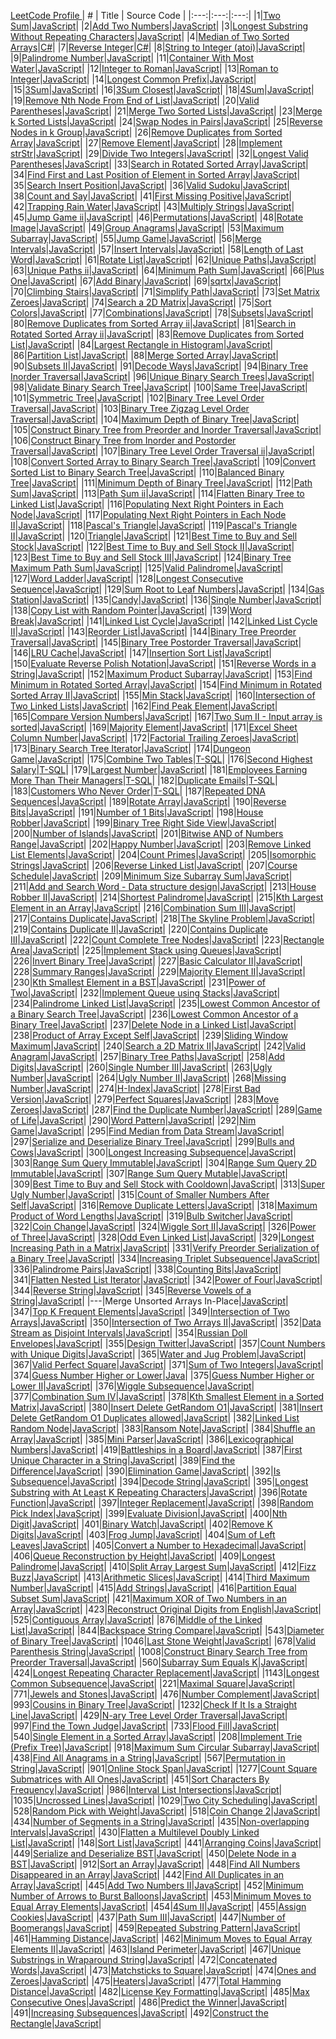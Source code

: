 <a href="http://leetcode.com/berkansivri" target="_blank">    LeetCode Profile </a>
| # | Title | Source Code |
|:---:|:---:|:---:|
|1|[Two Sum](https://leetcode.com/problems/two-sum)|[JavaScript](https://github.com/berkansivri/LeetCode/blob/master/LeetCode/1.%20Two%20Sum/TwoSum.js)|
|2|[Add Two Numbers](https://leetcode.com/problems/add-two-numbers)|[JavaScript](https://github.com/berkansivri/LeetCode/blob/master/LeetCode/2.%20Add%20Two%20Numbers/AddTwoNumbers.js)|
|3|[Longest Substring Without Repeating Characters](https://leetcode.com/problems/longest-substring-without-repeating-characters)|[JavaScript](https://github.com/berkansivri/LeetCode/blob/master/LeetCode/3.%20Longest%20Substring%20Without%20Repeating%20Characters/LengthOfLongestSubstring.js)|
|4|[Median of Two Sorted Arrays](https://leetcode.com/problems/median-of-two-sorted-arrays/)|[C#](https://github.com/berkansivri/LeetCode/blob/master/LeetCode/4.%20Median%20of%20Two%20Sorted%20Arrays/FindMedianSortedArrays.cs)|
|7|[Reverse Integer](https://leetcode.com/problems/reverse-integer/)|[C#](https://github.com/berkansivri/LeetCode/blob/master/LeetCode/7.%20Reverse%20Integer/ReverseInteger.cs)|
|8|[String to Integer (atoi)](https://leetcode.com/problems/string-to-integer-atoi/)|[JavaScript](https://github.com/berkansivri/LeetCode/blob/master/LeetCode/8.%20String%20to%20Integer%20(atoi)/Atoi.js)|
|9|[Palindrome Number](https://leetcode.com/problems/palindrome-number/)|[JavaScript](https://github.com/berkansivri/LeetCode/blob/master/LeetCode/9.%20Palindrome%20Number/IsPalindrome.js)|
|11|[Container With Most Water](https://leetcode.com/problems/container-with-most-water/)|[JavaScript](https://github.com/berkansivri/LeetCode/blob/master/LeetCode/11.%20Container%20With%20Most%20Water/MaxArea.js)|
|12|[Integer to Roman](https://leetcode.com/problems/integer-to-roman/)|[JavaScript](https://github.com/berkansivri/LeetCode/blob/master/LeetCode/12.%20Integer%20to%20Roman/IntToRoman.js)|
|13|[Roman to Integer](https://leetcode.com/problems/roman-to-integer/)|[JavaScript](https://github.com/berkansivri/LeetCode/blob/master/LeetCode/13.%20Roman%20to%20Integer/RomanToInt.js)|
|14|[Longest Common Prefix](https://leetcode.com/problems/longest-common-prefix/)|[JavaScript](https://github.com/berkansivri/LeetCode/blob/master/LeetCode/14.%20Longest%20Common%20Prefix/LongestCommonPrefix.js)|
|15|[3Sum](https://leetcode.com/problems/3sum/)|[JavaScript](https://github.com/berkansivri/LeetCode/blob/master/LeetCode/15.%203Sum/ThreeSum.js)|
|16|[3Sum Closest](https://leetcode.com/problems/3sum-closest/)|[JavaScript](https://github.com/berkansivri/LeetCode/blob/master/LeetCode/16.%203Sum%20Closest/ThreeSumClosest.js)|
|18|[4Sum](https://leetcode.com/problems/4sum/)|[JavaScript](https://github.com/berkansivri/LeetCode/blob/master/LeetCode/18.%204Sum/FourSum.js)|
|19|[Remove Nth Node From End of List](https://leetcode.com/problems/remove-nth-node-from-end-of-list/)|[JavaScript](https://github.com/berkansivri/LeetCode/blob/master/LeetCode/19.%20Remove%20Nth%20Node%20From%20End%20of%20List/RemoveNthFromEnd.js)|
|20|[Valid Parentheses](https://leetcode.com/problems/valid-parentheses/)|[JavaScript](https://github.com/berkansivri/LeetCode/blob/master/LeetCode/20.%20Valid%20Parentheses/IsValid.js)|
|21|[Merge Two Sorted Lists](https://leetcode.com/problems/merge-two-sorted-lists/)|[JavaScript](https://github.com/berkansivri/LeetCode/blob/master/LeetCode/21.%20Merge%20Two%20Sorted%20Lists/MergeTwoLists.js)|
|23|[Merge k Sorted Lists](https://leetcode.com/problems/merge-k-sorted-lists/)|[JavaScript](https://github.com/berkansivri/LeetCode/blob/master/LeetCode/23.%20Merge%20k%20Sorted%20Lists/MergeKLists.js)|
|24|[Swap Nodes in Pairs](https://leetcode.com/problems/swap-nodes-in-pairs/)|[JavaScript](https://github.com/berkansivri/LeetCode/blob/master/LeetCode/24.%20Swap%20Nodes%20in%20Pairs/SwapPairs.js)|
|25|[Reverse Nodes in k Group](https://leetcode.com/problems/reverse-nodes-in-k-group/)|[JavaScript](https://github.com/berkansivri/LeetCode/blob/master/LeetCode/25.%20Reverse%20Nodes%20in%20k-Group/ReverseKGroup.js)|
|26|[Remove Duplicates from Sorted Array](https://leetcode.com/problems/remove-duplicates-from-sorted-array/)|[JavaScript](https://github.com/berkansivri/LeetCode/blob/master/LeetCode/26.%20Remove%20Duplicates%20from%20Sorted%20Array/RemoveDuplicates.js)|
|27|[Remove Element](https://leetcode.com/problems/remove-element/)|[JavaScript](https://github.com/berkansivri/LeetCode/blob/master/LeetCode/27.%20Remove%20Element/RemoveElement.js)|
|28|[Implement strStr](https://leetcode.com/problems/implement-strstr/)|[JavaScript](https://github.com/berkansivri/LeetCode/blob/master/LeetCode/28.%20Implement%20strStr/StrStr.js)|
|29|[Divide Two Integers](https://leetcode.com/problems/divide-two-integers/)|[JavaScript](https://github.com/berkansivri/LeetCode/blob/master/LeetCode/29.%20Divide%20Two%20Integers/Divide.js)|
|32|[Longest Valid Parentheses](https://leetcode.com/problems/longest-valid-parentheses/)|[JavaScript](https://github.com/berkansivri/LeetCode/blob/master/LeetCode/32.%20Longest%20Valid%20Parentheses/LongestValidParentheses.js)|
|33|[Search in Rotated Sorted Array](https://leetcode.com/problems/search-in-rotated-sorted-array/)|[JavaScript](https://github.com/berkansivri/LeetCode/blob/master/LeetCode/33.%20Search%20in%20Rotated%20Sorted%20Array/Search.js)|
|34|[Find First and Last Position of Element in Sorted Array](https://leetcode.com/problems/find-first-and-last-position-of-element-in-sorted-array/)|[JavaScript](https://github.com/berkansivri/LeetCode/blob/master/LeetCode/34.%20Find%20First%20and%20Last%20Position%20of%20Element%20in%20Sorted%20Array/SearchRange.js)|
|35|[Search Insert Position](https://leetcode.com/problems/search-insert-position/)|[JavaScript](https://github.com/berkansivri/LeetCode/blob/master/LeetCode/35.%20Search%20Insert%20Position/SearchInsert.js)|
|36|[Valid Sudoku](https://leetcode.com/problems/valid-sudoku/)|[JavaScript](https://github.com/berkansivri/LeetCode/blob/master/LeetCode/36.%20Valid%20Sudoku/IsValidSudoku.js)|
|38|[Count and Say](https://leetcode.com/problems/count-and-say/)|[JavaScript](https://github.com/berkansivri/LeetCode/blob/master/LeetCode/38.%20Count%20and%20Say/CountAndSay.js)|
|41|[First Missing Positive](https://leetcode.com/problems/first-missing-positive/)|[JavaScript](https://github.com/berkansivri/LeetCode/blob/master/LeetCode/41.%20First%20Missing%20Positive/FirstMissingPositive.js)|
|42|[Trapping Rain Water](https://leetcode.com/problems/trapping-rain-water/)|[JavaScript](https://github.com/berkansivri/LeetCode/blob/master/LeetCode/42.%20Trapping%20Rain%20Water/Trap.js)|
|43|[Multiply Strings](https://leetcode.com/problems/multiply-strings/)|[JavaScript](https://github.com/berkansivri/LeetCode/blob/master/LeetCode/43.%20Multiply%20Strings/Multiple.js)|
|45|[Jump Game ii](https://leetcode.com/problems/jump-game-ii/)|[JavaScript](https://github.com/berkansivri/LeetCode/blob/master/LeetCode/45.%20Jump%20Game%20II/Jump.js)|
|46|[Permutations](https://leetcode.com/problems/permutations/)|[JavaScript](https://github.com/berkansivri/LeetCode/tree/master/LeetCode/46.%20Permutations/permute.js)|
|48|[Rotate Image](https://leetcode.com/problems/rotate-image/)|[JavaScript](https://github.com/berkansivri/LeetCode/tree/master/LeetCode/48.%20Rotate%20Image/Rotate.js)|
|49|[Group Anagrams](https://leetcode.com/problems/group-anagrams/)|[JavaScript](https://github.com/berkansivri/LeetCode/tree/master/LeetCode/49.%20Group%20Anagrams/GroupAnagrams.js)|
|53|[Maximum Subarray](https://leetcode.com/problems/maximum-subarray/)|[JavaScript](https://github.com/berkansivri/LeetCode/blob/master/LeetCode/53.%20Maximum%20Subarray/MaxSubArray.js)|
|55|[Jump Game](https://leetcode.com/problems/jump-game/)|[JavaScript](https://github.com/berkansivri/LeetCode/blob/master/LeetCode/55.%20Jump%20Game/CanJump.js)|
|56|[Merge Intervals](https://leetcode.com/problems/merge-intervals/)|[JavaScript](https://github.com/berkansivri/LeetCode/blob/master/LeetCode/56.%20Merge%20Intervals/Merge.js)|
|57|[Insert Intervals](https://leetcode.com/problems/insert-intervals/)|[JavaScript](https://github.com/berkansivri/LeetCode/blob/master/LeetCode/57.%20Insert%20Intervals/Insert.js)|
|58|[Length of Last Word](https://leetcode.com/problems/length-of-last-word/)|[JavaScript](https://github.com/berkansivri/LeetCode/blob/master/LeetCode/58.%20Length%20of%20Last%20Word/LengthOfLastWord.js)|
|61|[Rotate List](https://leetcode.com/problems/rotate-list/)|[JavaScript](https://github.com/berkansivri/LeetCode/blob/master/LeetCode/61.%20Rotate%20List/RotateRight.js)|
|62|[Unique Paths](https://leetcode.com/problems/unique-paths/)|[JavaScript](https://github.com/berkansivri/LeetCode/blob/master/LeetCode/62.%20Unique%20Paths/UniquePaths.js)|
|63|[Unique Paths ii](https://leetcode.com/problems/unique-paths-ii/)|[JavaScript](https://github.com/berkansivri/LeetCode/blob/master/LeetCode/63.%20Unique%20Paths%20II/UniquePathsWithObstacles.js)|
|64|[Minimum Path Sum](https://leetcode.com/problems/minimum-path-sum/)|[JavaScript](https://github.com/berkansivri/LeetCode/blob/master/LeetCode/64.%20Minimum%20Path%20Sum/MinPathSum.js)|
|66|[Plus One](https://leetcode.com/problems/plus-one/)|[JavaScript](https://github.com/berkansivri/LeetCode/blob/master/LeetCode/66.%20Plus%20One/PlusOne.js)|
|67|[Add Binary](https://leetcode.com/problems/add-binary/)|[JavaScript](https://github.com/berkansivri/LeetCode/blob/master/LeetCode/67.%20Add%20Binary/AddBinary.js)|
|69|[sqrtx](https://leetcode.com/problems/sqrtx/)|[JavaScript](https://github.com/berkansivri/LeetCode/blob/master/LeetCode/69.%20sqrtx/MySqrt.js)|
|70|[Climbing Stairs](https://leetcode.com/problems/climbing-stairs/)|[JavaScript](https://github.com/berkansivri/LeetCode/blob/master/LeetCode/70.%20Climbing%20Stairs/ClimbStairs.js)|
|71|[Simplify Path](https://leetcode.com/problems/simplify-path/)|[JavaScript](https://github.com/berkansivri/LeetCode/blob/master/LeetCode/71.%20Simplify%20Path/SimplifyPath.js)|
|73|[Set Matrix Zeroes](https://leetcode.com/problems/set-matrix-zeroes/)|[JavaScript](https://github.com/berkansivri/LeetCode/blob/master/LeetCode/73.%20Set%20Matrix%20Zeroes/SetZeroes.js)|
|74|[Search a 2D Matrix](https://leetcode.com/problems/search-a-2d-matrix/)|[JavaScript](https://github.com/berkansivri/LeetCode/blob/master/LeetCode/74.%20Search%20a%202D%20Matrix/SearchMatrix.js)|
|75|[Sort Colors](https://leetcode.com/problems/sort-colors/)|[JavaScript](https://github.com/berkansivri/LeetCode/blob/master/LeetCode/75.%20Sort%20Colors/SortColors.js)|
|77|[Combinations](https://leetcode.com/problems/combinations/)|[JavaScript](https://github.com/berkansivri/LeetCode/blob/master/LeetCode/77.%20Combinations/Combine.js)|
|78|[Subsets](https://leetcode.com/problems/subsets/)|[JavaScript](https://github.com/berkansivri/LeetCode/blob/master/LeetCode/78.%20Subsets/Subsets.js)|
|80|[Remove Duplicates from Sorted Array ii](https://leetcode.com/problems/remove-duplicates-from-sorted-array-ii/)|[JavaScript](https://github.com/berkansivri/LeetCode/blob/master/LeetCode/80.%20Remove%20Duplicates%20from%20Sorted%20Array%20ii/removeDuplicates.js)|
|81|[Search in Rotated Sorted Array ii](https://leetcode.com/problems/search-in-rotated-sorted-array-ii/)|[JavaScript](https://github.com/berkansivri/LeetCode/blob/master/LeetCode/81.%20Search%20in%20Rotated%20Sorted%20Array%20ii/Search.js)|
|83|[Remove Duplicates from Sorted List](https://leetcode.com/problems/remove-duplicates-from-sorted-list/)|[JavaScript](https://github.com/berkansivri/LeetCode/blob/master/LeetCode/83.%20Remove%20Duplicates%20from%20Sorted%20List/DeleteDuplicates.js)|
|84|[Largest Rectangle in Histogram](https://leetcode.com/problems/largest-rectangle-in-histogram/)|[JavaScript](https://github.com/berkansivri/LeetCode/blob/master/LeetCode/84.%20Largest%20Rectangle%20in%20Histogram/LargestRectangleArea.js)|
|86|[Partition List](https://leetcode.com/problems/partition-list/)|[JavaScript](https://github.com/berkansivri/LeetCode/blob/master/LeetCode/86.%20Partition%20List/Partition.js)|
|88|[Merge Sorted Array](https://leetcode.com/problems/merge-sorted-array/)|[JavaScript](https://github.com/berkansivri/LeetCode/blob/master/LeetCode/88.%20Merge%20Sorted%20Array/Merge.js)|
|90|[Subsets II](https://leetcode.com/problems/subsets-ii/)|[JavaScript](https://github.com/berkansivri/LeetCode/blob/master/LeetCode/90.%20Subsets%20II/SubsetsWithDup.js)|
|91|[Decode Ways](https://leetcode.com/problems/decode-ways/)|[JavaScript](https://github.com/berkansivri/LeetCode/blob/master/LeetCode/91.%20Decode%20Ways/NumDecodings.js)|
|94|[Binary Tree Inorder Traversal](https://leetcode.com/problems/binary-tree-inorder-traversal/)|[JavaScript](https://github.com/berkansivri/LeetCode/blob/master/LeetCode/94.%20Binary%20Tree%20Inorder%20Traversal/InorderTraversal.js)|
|96|[Unique Binary Search Trees](https://leetcode.com/problems/unique-binary-search-trees/)|[JavaScript](https://github.com/berkansivri/LeetCode/blob/master/LeetCode/96.%20Unique%20Binary%20Search%20Trees/NumTrees.js)|
|98|[Validate Binary Search Tree](https://leetcode.com/problems/validate-binary-search-tree/)|[JavaScript](https://github.com/berkansivri/LeetCode/blob/master/LeetCode/98.%20Validate%20Binary%20Search%20Tree/IsValidBST.js)|
|100|[Same Tree](https://leetcode.com/problems/same-tree/)|[JavaScript](https://github.com/berkansivri/LeetCode/blob/master/LeetCode/100.%20Same%20Tree/IsSameTree.js)| 
|101|[Symmetric Tree](https://leetcode.com/problems/symmetric-tree/)|[JavaScript](https://github.com/berkansivri/LeetCode/blob/master/LeetCode/101.%20Symmetric%20Tree/IsSymmetric.js)|
|102|[Binary Tree Level Order Traversal](https://leetcode.com/problems/binary-tree-level-order-traversal/)|[JavaScript](https://github.com/berkansivri/LeetCode/blob/master/LeetCode/102.%20Binary%20Tree%20Level%20Order%20Traversal/LevelOrder.js)|
|103|[Binary Tree Zigzag Level Order Traversal](https://leetcode.com/problems/binary-tree-zigzag-level-order-traversal/)|[JavaScript](https://github.com/berkansivri/LeetCode/blob/master/LeetCode/103.%20Binary%20Tree%20Zigzag%20Level%20Order%20Traversal/ZigzagLevelOrder.js)|
|104|[Maximum Depth of Binary Tree](https://leetcode.com/problems/maximum-depth-of-binary-tree/)|[JavaScript](https://github.com/berkansivri/LeetCode/blob/master/LeetCode/104.%20Maximum%20Depth%20of%20Binary%20Tree/MaxDepth.js)|
|105|[Construct Binary Tree from Preorder and Inorder Traversal](https://leetcode.com/problems/construct-binary-tree-from-preorder-and-inorder-traversal/)|[JavaScript](https://github.com/berkansivri/LeetCode/blob/master/LeetCode/105.%20Construct%20Binary%20Tree%20from%20Preorder%20and%20Inorder%20Traversal/BuildTree.js)|
|106|[Construct Binary Tree from Inorder and Postorder Traversal](https://leetcode.com/problems/construct-binary-tree-from-inorder-and-postorder-traversal/)|[JavaScript](https://github.com/berkansivri/LeetCode/blob/master/LeetCode/106.%20Construct%20Binary%20Tree%20from%20Inorder%20and%20Postorder%20Traversal/BuildTree.js)|
|107|[Binary Tree Level Order Traversal ii](https://leetcode.com/problems/binary-tree-level-order-traversal-ii/)|[JavaScript](https://github.com/berkansivri/LeetCode/blob/master/LeetCode/107.%20Binary%20Tree%20Level%20Order%20Traversal%20ii/LevelOrderBottom.js)|
|108|[Convert Sorted Array to Binary Search Tree](https://leetcode.com/problems/convert-sorted-array-to-binary-search-tree/)|[JavaScript](https://github.com/berkansivri/LeetCode/blob/master/LeetCode/108.%20Convert%20Sorted%20Array%20to%20Binary%20Search%20Tree/SortedArrayToBST.js)|
|109|[Convert Sorted List to Binary Search Tree](https://leetcode.com/problems/convert-sorted-list-to-binary-search-tree/)|[JavaScript](https://github.com/berkansivri/LeetCode/blob/master/LeetCode/109.%20Convert%20Sorted%20List%20to%20Binary%20Search%20Tree/SortedListToBST.js)|
|110|[Balanced Binary Tree](https://leetcode.com/problems/balanced-binary-tree/)|[JavaScript](https://github.com/berkansivri/LeetCode/blob/master/LeetCode/110.%20Balanced%20Binary%20Tree/IsBalanced.js)|
|111|[Minimum Depth of Binary Tree](https://leetcode.com/problems/minimum-depth-of-binary-tree/)|[JavaScript](https://github.com/berkansivri/LeetCode/blob/master/LeetCode/111.%20Minimum%20Depth%20of%20Binary%20Tree/MinDepth.js)|
|112|[Path Sum](https://leetcode.com/problems/path-sum/)|[JavaScript](https://github.com/berkansivri/LeetCode/blob/master/LeetCode/112.%20Path%20Sum/HasPathSum.js)|
|113|[Path Sum ii](https://leetcode.com/problems/path-sum-II/)|[JavaScript](https://github.com/berkansivri/LeetCode/blob/master/LeetCode/113.%20Path%20Sum%20II/PathSum.js)|
|114|[Flatten Binary Tree to Linked List](https://leetcode.com/problems/flatten-binary-tree-to-linked-list/)|[JavaScript](https://github.com/berkansivri/LeetCode/blob/master/LeetCode/114.%20Flatten%20Binary%20Tree%20to%20Linked%20List/Flatten.js)|
|116|[Populating Next Right Pointers in Each Node](https://leetcode.com/problems/populating-next-right-pointers-in-each-node/)|[JavaScript](https://github.com/berkansivri/LeetCode/blob/master/LeetCode/116.%20Populating%20Next%20Right%20Pointers%20in%20Each%20Node/Connect.js)|
|117|[Populating Next Right Pointers in Each Node II](https://leetcode.com/problems/populating-next-right-pointers-in-each-node-ii/)|[JavaScript](https://github.com/berkansivri/LeetCode/blob/master/LeetCode/117.%20Populating%20Next%20Right%20Pointers%20in%20Each%20Node%20II/Connect.js)|
|118|[Pascal's Triangle](https://leetcode.com/problems/pascal's-triangle/)|[JavaScript](https://github.com/berkansivri/LeetCode/blob/master/LeetCode/118.%20Pascal's%20Triangle/Generate.js)|
|119|[Pascal's Triangle II](https://leetcode.com/problems/pascal's-triangle-ii/)|[JavaScript](https://github.com/berkansivri/LeetCode/blob/master/LeetCode/119.%20Pascal's%20Triangle%20II/GetRow.js)|
|120|[Triangle](https://leetcode.com/problems/triangle/)|[JavaScript](https://github.com/berkansivri/LeetCode/blob/master/LeetCode/120.%20Triangle/MinimumTotal.js)|
|121|[Best Time to Buy and Sell Stock](https://leetcode.com/problems/best-time-to-buy-and-sell-stock/)|[JavaScript](https://github.com/berkansivri/LeetCode/blob/master/LeetCode/121.%20Best%20Time%20to%20Buy%20and%20Sell%20Stock/MaxProfit.js)|
|122|[Best Time to Buy and Sell Stock II](https://leetcode.com/problems/best-time-to-buy-and-sell-stock-ii/)|[JavaScript](https://github.com/berkansivri/LeetCode/blob/master/LeetCode/122.%20Best%20Time%20to%20Buy%20and%20Sell%20Stock%20II/MaxProfit.js)|
|123|[Best Time to Buy and Sell Stock III](https://leetcode.com/problems/best-time-to-buy-and-sell-stock-iii/)|[JavaScript](https://github.com/berkansivri/LeetCode/blob/master/LeetCode/123.%20Best%20Time%20to%20Buy%20and%20Sell%20Stock%20III/MaxProfit.js)|
|124|[Binary Tree Maximum Path Sum](https://leetcode.com/problems/binary-tree-maximum-path-sum/)|[JavaScript](https://github.com/berkansivri/LeetCode/blob/master/LeetCode/124.%20Binary%20Tree%20Maximum%20Path%20Sum/MaxPathSum.js)|
|125|[Valid Palindrome](https://leetcode.com/problems/valid-palindrome/)|[JavaScript](https://github.com/berkansivri/LeetCode/blob/master/LeetCode/125.%20Valid%20Palindrome/IsPalindrome.js)|
|127|[Word Ladder](https://leetcode.com/problems/word-ladder/)|[JavaScript](https://github.com/berkansivri/LeetCode/blob/master/LeetCode/127.%20Word%20Ladder/FindLadders.js)|
|128|[Longest Consecutive Sequence](https://leetcode.com/problems/longest-consecutive-sequence/)|[JavaScript](https://github.com/berkansivri/LeetCode/blob/master/LeetCode/128.%20Longest%20Consecutive%20Sequence/LongestConsecutive.js)|
|129|[Sum Root to Leaf Numbers](https://leetcode.com/problems/sum-root-to-leaf-numbers/)|[JavaScript](https://github.com/berkansivri/LeetCode/blob/master/LeetCode/129.%20Sum%20Root%20to%20Leaf%20Numbers/SumNumbers.js)|
|134|[Gas Station](https://leetcode.com/problems/gas-station/)|[JavaScript](https://github.com/berkansivri/LeetCode/blob/master/LeetCode/134.%20Gas%20Station/CanCompleteCircuit.js)|
|135|[Candy](https://leetcode.com/problems/candy/)|[JavaScript](https://github.com/berkansivri/LeetCode/blob/master/LeetCode/135.%20Candy/Candy.js)|
|136|[Single Number](https://leetcode.com/problems/single-number/)|[JavaScript](https://github.com/berkansivri/LeetCode/blob/master/LeetCode/136.%20Single%20Number/SingleNumber.js)|
|138|[Copy List with Random Pointer](https://leetcode.com/problems/copy-list-with-random-pointer/)|[JavaScript](https://github.com/berkansivri/LeetCode/blob/master/LeetCode/138.%20Copy%20List%20with%20Random%20Pointer/CopyRandomList.js)|
|139|[Word Break](https://leetcode.com/problems/word-break/)|[JavaScript](https://github.com/berkansivri/LeetCode/blob/master/LeetCode/139.%20Word%20Break/WordBreak.js)|
|141|[Linked List Cycle](https://leetcode.com/problems/linked-list-cycle/)|[JavaScript](https://github.com/berkansivri/LeetCode/blob/master/LeetCode/141.%20Linked%20List%20Cycle/HasCycle.js)|
|142|[Linked List Cycle II](https://leetcode.com/problems/linked-list-cycle-ii/)|[JavaScript](https://github.com/berkansivri/LeetCode/blob/master/LeetCode/142.%20Linked%20List%20Cycle%20II/DetectCycle.js)|
|143|[Reorder List](https://leetcode.com/problems/reorder-list/)|[JavaScript](https://github.com/berkansivri/LeetCode/blob/master/LeetCode/143.%20Reorder%20List/ReorderList.js)|
|144|[Binary Tree Preorder Traversal](https://leetcode.com/problems/binary-tree-preorder-traversal/)|[JavaScript](https://github.com/berkansivri/LeetCode/blob/master/LeetCode/144.%20Binary%20Tree%20Preorder%20Traversal/PreorderTraversal.js)|
|145|[Binary Tree Postorder Traversal](https://leetcode.com/problems/binary-tree-postorder-traversal/)|[JavaScript](https://github.com/berkansivri/LeetCode/blob/master/LeetCode/145.%20Binary%20Tree%20Postorder%20Traversal/PostorderTraversal.js)|
|146|[LRU Cache](https://leetcode.com/problems/lru-cache/)|[JavaScript](https://github.com/berkansivri/LeetCode/blob/master/LeetCode/146.%20LRU%20Cache/LRUCache.js)|
|147|[Insertion Sort List](https://leetcode.com/problems/insertion-sort-list/)|[JavaScript](https://github.com/berkansivri/LeetCode/blob/master/LeetCode/147.%20Insertion%20Sort%20List/InsertionSortList.js)|
|150|[Evaluate Reverse Polish Notation](https://leetcode.com/problems/evaluate-reverse-polish-notation/)|[JavaScript](https://github.com/berkansivri/LeetCode/blob/master/LeetCode/150.%20Evaluate%20Reverse%20Polish%20Notation/EvalRPN.js)|
|151|[Reverse Words in a String](https://leetcode.com/problems/reverse-words-in-a-string/)|[JavaScript](https://github.com/berkansivri/LeetCode/blob/master/LeetCode/151.%20Reverse%20Words%20in%20a%20String/ReverseWords.js)|
|152|[Maximum Product Subarray](https://leetcode.com/problems/maximum-product-subarray/)|[JavaScript](https://github.com/berkansivri/LeetCode/blob/master/LeetCode/152.%20Maximum%20Product%20Subarray/MaxProduct.js)|
|153|[Find Minimum in Rotated Sorted Array](https://leetcode.com/problems/find-minimum-in-rotated-sorted-array/)|[JavaScript](https://github.com/berkansivri/LeetCode/blob/master/LeetCode/153.%20Find%20Minimum%20in%20Rotated%20Sorted%20Array/FindMin.js)| 
|154|[Find Minimum in Rotated Sorted Array II](https://leetcode.com/problems/find-minimum-in-rotated-sorted-array-ii/)|[JavaScript](https://github.com/berkansivri/LeetCode/blob/master/LeetCode/154.%20Find%20Minimum%20in%20Rotated%20Sorted%20Array%20II/FindMin.js)|
|155|[Min Stack](https://leetcode.com/problems/min-stack/)|[JavaScript](https://github.com/berkansivri/LeetCode/blob/master/LeetCode/155.%20Min%20Stack/MinStack.js)|
|160|[Intersection of Two Linked Lists](https://leetcode.com/problems/intersection-of-two-linked-lists/)|[JavaScript](https://github.com/berkansivri/LeetCode/blob/master/LeetCode/160.%20Intersection%20of%20Two%20Linked%20Lists/GetIntersectionNode.js)|
|162|[Find Peak Element](https://leetcode.com/problems/find-peak-element/)|[JavaScript](https://github.com/berkansivri/LeetCode/blob/master/LeetCode/162.%20Find%20Peak%20Element/FindPeakElement.js)|
|165|[Compare Version Numbers](https://leetcode.com/problems/compare-version-numbers/)|[JavaScript](https://github.com/berkansivri/LeetCode/blob/master/LeetCode/165.%20Compare%20Version%20Numbers/CompareVersion.js)|
|167|[Two Sum II - Input array is sorted](https://leetcode.com/problems/two-sum-ii-input-array-is-sorted/)|[JavaScript](https://github.com/berkansivri/LeetCode/blob/master/LeetCode/167.%20Two%20Sum%20II%20-%20Input%20array%20is%20sorted/TwoSum.js)|
|169|[Majority Element](https://leetcode.com/problems/majority-element/)|[JavaScript](https://github.com/berkansivri/LeetCode/blob/master/LeetCode/169.%20Majority%20Element/MajorityElement.js)|
|171|[Excel Sheet Column Number](https://leetcode.com/problems/excel-sheet-column-number/)|[JavaScript](https://github.com/berkansivri/LeetCode/blob/master/LeetCode/171.%20Excel%20Sheet%20Column%20Number/TitleToNumber.js)|
|172|[Factorial Trailing Zeroes](https://leetcode.com/problems/factorial-trailing-zeroes/)|[JavaScript](https://github.com/berkansivri/LeetCode/blob/master/LeetCode/172.%20Factorial%20Trailing%20Zeroes/TrailingZeroes.js)|
|173|[Binary Search Tree Iterator](https://leetcode.com/problems/binary-search-tree-iterator/)|[JavaScript](https://github.com/berkansivri/LeetCode/blob/master/LeetCode/173.%20Binary%20Search%20Tree%20Iterator/BSTIterator.js)|
|174|[Dungeon Game](https://leetcode.com/problems/dungeon-game/)|[JavaScript](https://github.com/berkansivri/LeetCode/blob/master/LeetCode/174.%20Dungeon%20Game/CalculateMinimumHP.js)|
|175|[Combine Two Tables](https://leetcode.com/problems/combine-two-tables/)|[T-SQL](https://github.com/berkansivri/LeetCode/blob/master/LeetCode/175.%20Combine%20Two%20Tables/CombineTwoTables.sql)|
|176|[Second Highest Salary](https://leetcode.com/problems/second-highest-salary/)|[T-SQL](https://github.com/berkansivri/LeetCode/blob/master/LeetCode/176.%20Second%20Highest%20Salary/SecondHighestSalary.sql)|
|179|[Largest Number](https://leetcode.com/problems/largest-number/)|[JavaScript](https://github.com/berkansivri/LeetCode/blob/master/LeetCode/179.%20Largest%20Number/LargestNumber.js)|
|181|[Employees Earning More Than Their Managers](https://leetcode.com/problems/employees-earning-more-than-their-managers/)|[T-SQL](https://github.com/berkansivri/LeetCode/blob/master/LeetCode/181.%20Employees%20Earning%20More%20Than%20Their%20Managers/Employee.sql)|
|182|[Duplicate Emails](https://leetcode.com/problems/duplicate-emails/)|[T-SQL](https://github.com/berkansivri/LeetCode/blob/master/LeetCode/182.%20Duplicate%20Emails/DublicateEmails.sql)|
|183|[Customers Who Never Order](https://leetcode.com/problems/customers-who-never-order/)|[T-SQL](https://github.com/berkansivri/LeetCode/blob/master/LeetCode/183.%20Customers%20Who%20Never%20Order/Customers.sql)|
|187|[Repeated DNA Sequences](https://leetcode.com/problems/repeated-dna-sequences/)|[JavaScript](https://github.com/berkansivri/LeetCode/blob/master/LeetCode/187.%20Repeated%20DNA%20Sequences/FindRepeatedDnaSequences.js)|
|189|[Rotate Array](https://leetcode.com/problems/rotate-array/)|[JavaScript](https://github.com/berkansivri/LeetCode/blob/master/LeetCode/189.%20Rotate%20Array/Rotate.js)|
|190|[Reverse Bits](https://leetcode.com/problems/reverse-bits/)|[JavaScript](https://github.com/berkansivri/LeetCode/blob/master/LeetCode/190.%20Reverse%20Bits/ReverseBits.js)|
|191|[Number of 1 Bits](https://leetcode.com/problems/number-of-1-bits/)|[JavaScript](https://github.com/berkansivri/LeetCode/blob/master/LeetCode/191.%20Number%20of%201%20Bits/HammingWeight.js)|
|198|[House Robber](https://leetcode.com/problems/house-robber/)|[JavaScript](https://github.com/berkansivri/LeetCode/blob/master/LeetCode/198.%20House%20Robber/Rob.js)|
|199|[Binary Tree Right Side View](https://leetcode.com/problems/binary-tree-right-side-view/)|[JavaScript](https://github.com/berkansivri/LeetCode/blob/master/LeetCode/199.%20Binary%20Tree%20Right%20Side%20View/RightSideView.js)|
|200|[Number of Islands](https://leetcode.com/problems/number-of-islands/)|[JavaScript](https://github.com/berkansivri/LeetCode/blob/master/LeetCode/200.%20Number%20of%20Islands/NumIslands.js)|
|201|[Bitwise AND of Numbers Range](https://leetcode.com/problems/bitwise-and-of-numbers-range/)|[JavaScript](https://github.com/berkansivri/LeetCode/blob/master/LeetCode/201.%20Bitwise%20AND%20of%20Numbers%20Range/RangeBitwiseAnd.js)|
|202|[Happy Number](https://leetcode.com/problems/happy-number/)|[JavaScript](https://github.com/berkansivri/LeetCode/blob/master/LeetCode/202.%20Happy%20Number/IsHappy.js)|
|203|[Remove Linked List Elements](https://leetcode.com/problems/remove-linked-list-elements/)|[JavaScript](https://github.com/berkansivri/LeetCode/blob/master/LeetCode/203.%20Remove%20Linked%20List%20Elements/RemoveElements.js)|
|204|[Count Primes](https://leetcode.com/problems/count-primes/)|[JavaScript](https://github.com/berkansivri/LeetCode/blob/master/LeetCode/204.%20Count%20Primes/CountPrimes.js)|
|205|[Isomorphic Strings](https://leetcode.com/problems/isomorphic-strings/)|[JavaScript](https://github.com/berkansivri/LeetCode/blob/master/LeetCode/205.%20Isomorphic%20Strings/IsIsomorphic.js)|
|206|[Reverse Linked List](https://leetcode.com/problems/reverse-linked-list/)|[JavaScript](https://github.com/berkansivri/LeetCode/blob/master/LeetCode/206.%20Reverse%20Linked%20List/ReverseList.js)|
|207|[Course Schedule](https://leetcode.com/problems/course-schedule/)|[JavaScript](https://github.com/berkansivri/LeetCode/blob/master/LeetCode/207.%20Course%20Schedule/CanFinish.js)|
|209|[Minimum Size Subarray Sum](https://leetcode.com/problems/minimum-size-subarray-sum/)|[JavaScript](https://github.com/berkansivri/LeetCode/blob/master/LeetCode/209.%20Minimum%20Size%20Subarray%20Sum/MinSubArrayLen.js)|
|211|[Add and Search Word - Data structure design](https://leetcode.com/problems/add-and-search-word---data-structure-design/)|[JavaScript](https://github.com/berkansivri/LeetCode/blob/master/LeetCode/211.%20Add%20and%20Search%20Word%20-%20Data%20structure%20design/WordDictionary.js)|
|213|[House Robber II](https://leetcode.com/problems/house-robber-ii/)|[JavaScript](https://github.com/berkansivri/LeetCode/blob/master/LeetCode/213.%20House%20Robber%20II/Rob.js)|
|214|[Shortest Palindrome](https://leetcode.com/problems/shortest-palindrome/)|[JavaScript](https://github.com/berkansivri/LeetCode/blob/master/LeetCode/214.%20Shortest%20Palindrome/ShortestPalindrome.js)|
|215|[Kth Largest Element in an Array](https://leetcode.com/problems/kth-largest-element-in-an-array/)|[JavaScript](https://github.com/berkansivri/LeetCode/blob/master/LeetCode/215.%20Kth%20Largest%20Element%20in%20an%20Array/FindKthLargest.js)|
|216|[Combination Sum III](https://leetcode.com/problems/combination-sum-iii/)|[JavaScript](https://github.com/berkansivri/LeetCode/blob/master/LeetCode/216.%20Combination%20Sum%20III/CombinationSum3.js)|
|217|[Contains Duplicate](https://leetcode.com/problems/contains-duplicate/)|[JavaScript](https://github.com/berkansivri/LeetCode/blob/master/LeetCode/217.%20Contains%20Duplicate/ContainsDuplicate.js)|
|218|[The Skyline Problem](https://leetcode.com/problems/the-skyline-problem/)|[JavaScript](https://github.com/berkansivri/LeetCode/blob/master/LeetCode/218.%20The%20Skyline%20Problem/GetSkyline.js)|
|219|[Contains Duplicate II](https://leetcode.com/problems/contains-duplicate-ii/)|[JavaScript](https://github.com/berkansivri/LeetCode/blob/master/LeetCode/219.%20Contains%20Duplicate%20II/ContainsNearbyDuplicate.js)|
|220|[Contains Duplicate III](https://leetcode.com/problems/contains-duplicate-iii/)|[JavaScript](https://github.com/berkansivri/LeetCode/blob/master/LeetCode/220.%20Contains%20Duplicate%20III/ContainsNearbyAlmostDuplicate.js)|
|222|[Count Complete Tree Nodes](https://leetcode.com/problems/count-complete-tree-nodes/)|[JavaScript](https://github.com/berkansivri/LeetCode/blob/master/LeetCode/222.%20Count%20Complete%20Tree%20Nodes/CountNodes.js)|
|223|[Rectangle Area](https://leetcode.com/problems/rectangle-area/)|[JavaScript](https://github.com/berkansivri/LeetCode/blob/master/LeetCode/223.%20Rectangle%20Area/ComputeArea.js)|
|225|[Implement Stack using Queues](https://leetcode.com/problems/implement-stack-using-queues/)|[JavaScript](https://github.com/berkansivri/LeetCode/blob/master/LeetCode/225.%20Implement%20Stack%20using%20Queues/MyStack.js)|
|226|[Invert Binary Tree](https://leetcode.com/problems/invert-binary-tree/)|[JavaScript](https://github.com/berkansivri/LeetCode/blob/master/LeetCode/226.%20Invert%20Binary%20Tree/InvertTree.js)|
|227|[Basic Calculator II](https://leetcode.com/problems/basic-calculator-ii/)|[JavaScript](https://github.com/berkansivri/LeetCode/blob/master/LeetCode/227.%20Basic%20Calculator%20II/Calculate.js)|
|228|[Summary Ranges](https://leetcode.com/problems/summary-ranges/)|[JavaScript](https://github.com/berkansivri/LeetCode/blob/master/LeetCode/228.%20Summary%20Ranges/SummaryRanges.js)|
|229|[Majority Element II](https://leetcode.com/problems/majority-element-ii/)|[JavaScript](https://github.com/berkansivri/LeetCode/blob/master/LeetCode/229.%20Majority%20Element%20II/MajorityElement.js)|
|230|[Kth Smallest Element in a BST](https://leetcode.com/problems/kth-smallest-element-in-a-bst/)|[JavaScript](https://github.com/berkansivri/LeetCode/blob/master/LeetCode/230.%20Kth%20Smallest%20Element%20in%20a%20BST/KthSmallest.js)|
|231|[Power of Two](https://leetcode.com/problems/power-of-two/)|[JavaScript](https://github.com/berkansivri/LeetCode/blob/master/LeetCode/231.%20Power%20of%20Two/IsPowerOfTwo.js)|
|232|[Implement Queue using Stacks](https://leetcode.com/problems/implement-queue-using-stacks/)|[JavaScript](https://github.com/berkansivri/LeetCode/blob/master/LeetCode/232.%20Implement%20Queue%20using%20Stacks/MyQueue.js)|
|234|[Palindrome Linked List](https://leetcode.com/problems/palindrome-linked-list/)|[JavaScript](https://github.com/berkansivri/LeetCode/blob/master/LeetCode/234.%20Palindrome%20Linked%20List/IsPalindrome.js)|
|235|[Lowest Common Ancestor of a Binary Search Tree](https://leetcode.com/problems/lowest-common-ancestor-of-a-binary-search-tree/)|[JavaScript](https://github.com/berkansivri/LeetCode/blob/master/LeetCode/235.%20Lowest%20Common%20Ancestor%20of%20a%20Binary%20Search%20Tree/LowestCommonAncestor.js)|
|236|[Lowest Common Ancestor of a Binary Tree](https://leetcode.com/problems/lowest-common-ancestor-of-a-binary-tree/)|[JavaScript](https://github.com/berkansivri/LeetCode/blob/master/LeetCode/236.%20Lowest%20Common%20Ancestor%20of%20a%20Binary%20Tree/lowestCommonAncestor.js)|
|237|[Delete Node in a Linked List](https://leetcode.com/problems/delete-node-in-a-linked-list/)|[JavaScript](https://github.com/berkansivri/LeetCode/blob/master/LeetCode/237.%20Delete%20Node%20in%20a%20Linked%20List/deleteNode.js)|
|238|[Product of Array Except Self](https://leetcode.com/problems/product-of-array-except-self/)|[JavaScript](https://github.com/berkansivri/LeetCode/blob/master/LeetCode/238.%20Product%20of%20Array%20Except%20Self/ProductExceptSelf.js)|
|239|[Sliding Window Maximum](https://leetcode.com/problems/sliding-window-maximum/)|[JavaScript](https://github.com/berkansivri/LeetCode/blob/master/LeetCode/239.%20Sliding%20Window%20Maximum/MaxSlidingWindow.js)|
|240|[Search a 2D Matrix II](https://leetcode.com/problems/search-a-2d-matrix-ii/)|[JavaScript](https://github.com/berkansivri/LeetCode/blob/master/LeetCode/240.%20Search%20a%202D%20Matrix%20II/SearchMatrix.js)|
|242|[Valid Anagram](https://leetcode.com/problems/valid-anagram/)|[JavaScript](https://github.com/berkansivri/LeetCode/blob/master/LeetCode/242.%20Valid%20Anagram/IsAnagram.js)|
|257|[Binary Tree Paths](https://leetcode.com/problems/binary-tree-paths/)|[JavaScript](https://github.com/berkansivri/LeetCode/blob/master/LeetCode/257.%20Binary%20Tree%20Paths/BinaryTreePaths.js)|
|258|[Add Digits](https://leetcode.com/problems/add-digits/)|[JavaScript](https://github.com/berkansivri/LeetCode/blob/master/LeetCode/258.%20Add%20Digits/AddDigits.js)|
|260|[Single Number III](https://leetcode.com/problems/single-number-iii/)|[JavaScript](https://github.com/berkansivri/LeetCode/blob/master/LeetCode/260.%20Single%20Number%20III/SingleNumber.js)|
|263|[Ugly Number](https://leetcode.com/problems/ugly-number/)|[JavaScript](https://github.com/berkansivri/LeetCode/blob/master/LeetCode/263.%20Ugly%20Number/IsUgly.js)|
|264|[Ugly Number II](https://leetcode.com/problems/ugly-number-ii/)|[JavaScript](https://github.com/berkansivri/LeetCode/blob/master/LeetCode/264.%20Ugly%20Number%20II/NthUglyNumber.js)|
|268|[Missing Number](https://leetcode.com/problems/missing-number/)|[JavaScript](https://github.com/berkansivri/LeetCode/blob/master/LeetCode/268.%20Missing%20Number/MissingNumber.js)|
|274|[H-Index](https://leetcode.com/problems/h-index/)|[JavaScript](https://github.com/berkansivri/LeetCode/blob/master/LeetCode/274.%20H-Index/H-index.js)|
|278|[First Bad Version](https://leetcode.com/problems/first-bad-version/)|[JavaScript](https://github.com/berkansivri/LeetCode/blob/master/LeetCode/278.%20First%20Bad%20Version/IsBadVersion.js)|
|279|[Perfect Squares](https://leetcode.com/problems/perfect-squares/)|[JavaScript](https://github.com/berkansivri/LeetCode/blob/master/LeetCode/279.%20Perfect%20Squares/NumSquares.js)|
|283|[Move Zeroes](https://leetcode.com/problems/move-zeroes/)|[JavaScript](https://github.com/berkansivri/LeetCode/blob/master/LeetCode/283.%20Move%20Zeroes/MoveZeroes.js)|
|287|[Find the Duplicate Number](https://leetcode.com/problems/find-the-duplicate-number/)|[JavaScript](https://github.com/berkansivri/LeetCode/blob/master/LeetCode/287.%20Find%20the%20Duplicate%20Number/FindDublicate.js)|
|289|[Game of Life](https://leetcode.com/problems/game-of-life/)|[JavaScript](https://github.com/berkansivri/LeetCode/blob/master/LeetCode/289.%20Game%20of%20Life/GameOfLife.js)|
|290|[Word Pattern](https://leetcode.com/problems/word-pattern/)|[JavaScript](https://github.com/berkansivri/LeetCode/blob/master/LeetCode/290.%20Word%20Pattern/WordPattern.js)|
|292|[Nim Game](https://leetcode.com/problems/nim-game/)|[JavaScript](https://github.com/berkansivri/LeetCode/blob/master/LeetCode/292.%20Nim%20Game/CanWinNim.js)|
|295|[Find Median from Data Stream](https://leetcode.com/problems/find-median-from-data-stream/)|[JavaScript](https://github.com/berkansivri/LeetCode/blob/master/LeetCode/295.%20Find%20Median%20from%20Data%20Stream/MedianFinder.js)|
|297|[Serialize and Deserialize Binary Tree](https://leetcode.com/problems/serialize-and-deserialize-binary-tree/)|[JavaScript](https://github.com/berkansivri/LeetCode/blob/master/LeetCode/297.%20Serialize%20and%20Deserialize%20Binary%20Tree/SerializeDeserialize.js)|
|299|[Bulls and Cows](https://leetcode.com/problems/bulls-and-cows/)|[JavaScript](https://github.com/berkansivri/LeetCode/blob/master/LeetCode/299.%20Bulls%20and%20Cows/GetHint.js)|
|300|[Longest Increasing Subsequence](https://leetcode.com/problems/longest-increasing-subsequence/)|[JavaScript](https://github.com/berkansivri/LeetCode/blob/master/LeetCode/300.%20Longest%20Increasing%20Subsequence/LengthOfLIS.js)|
|303|[Range Sum Query Immutable](https://leetcode.com/problems/range-sum-query-immutable/)|[JavaScript](https://github.com/berkansivri/LeetCode/blob/master/LeetCode/303.%20Range%20Sum%20Query%20Immutable/SumRange.js)|
|304|[Range Sum Query 2D Immutable](https://leetcode.com/problems/range-sum-query-2d-immutable/)|[JavaScript](https://github.com/berkansivri/LeetCode/blob/master/LeetCode/304.%20Range%20Sum%20Query%202D%20Immutable/NumMatrix.js)|
|307|[Range Sum Query Mutable](https://leetcode.com/problems/range-sum-query-mutable/)|[JavaScript](https://github.com/berkansivri/LeetCode/blob/master/LeetCode/307.%20Range%20Sum%20Query%20Mutable/NumArray.js)|
|309|[Best Time to Buy and Sell Stock with Cooldown](https://leetcode.com/problems/best-time-to-buy-and-sell-stock-with-cooldown/)|[JavaScript](https://github.com/berkansivri/LeetCode/blob/master/LeetCode/309.%20Best%20Time%20to%20Buy%20and%20Sell%20Stock%20with%20Cooldown/MaxProfit.js)|
|313|[Super Ugly Number](https://leetcode.com/problems/super-ugly-number/)|[JavaScript](https://github.com/berkansivri/LeetCode/blob/master/LeetCode/313.%20Super%20Ugly%20Number/NthSuperUglyNumber.js)|
|315|[Count of Smaller Numbers After Self](https://leetcode.com/problems/count-of-smaller-numbers-after-self/)|[JavaScript](https://github.com/berkansivri/LeetCode/blob/master/LeetCode/315.%20Count%20of%20Smaller%20Numbers%20After%20Self/CountSmaller.js)|
|316|[Remove Duplicate Letters](https://leetcode.com/problems/remove-duplicate-letters/)|[JavaScript](https://github.com/berkansivri/LeetCode/blob/master/LeetCode/316.%20Remove%20Duplicate%20Letters/RemoveDuplicateLetters.js)|
|318|[Maximum Product of Word Lengths](https://leetcode.com/problems/maximum-product-of-word-lengths/)|[JavaScript](https://github.com/berkansivri/LeetCode/blob/master/LeetCode/318.%20Maximum%20Product%20of%20Word%20Lengths/MaxProduct.js)|
|319|[Bulb Switcher](https://leetcode.com/problems/bulb-switcher/)|[JavaScript](https://github.com/berkansivri/LeetCode/blob/master/LeetCode/319.%20Bulb%20Switcher/BulbSwitch.js)|
|322|[Coin Change](https://leetcode.com/problems/coin-change/)|[JavaScript](https://github.com/berkansivri/LeetCode/blob/master/LeetCode/322.%20Coin%20Change/CoinChange.js)|
|324|[Wiggle Sort II](https://leetcode.com/problems/wiggle-sort-ii/)|[JavaScript](https://github.com/berkansivri/LeetCode/blob/master/LeetCode/324.%20Wiggle%20Sort%20II/WiggleSort.js)|
|326|[Power of Three](https://leetcode.com/problems/power-of-three/)|[JavaScript](https://github.com/berkansivri/LeetCode/blob/master/LeetCode/326.%20Power%20of%20Three/IsPowerOfThree.js)|
|328|[Odd Even Linked List](https://leetcode.com/problems/odd-even-linked-list/)|[JavaScript](https://github.com/berkansivri/LeetCode/blob/master/LeetCode/328.%20Odd%20Even%20Linked%20List/OddEventList.js)|
|329|[Longest Increasing Path in a Matrix](https://leetcode.com/problems/longest-increasing-path-in-a-matrix/)|[JavaScript](https://github.com/berkansivri/LeetCode/blob/master/LeetCode/329.%20Longest%20Increasing%20Path%20in%20a%20Matrix/LongestIncreasingPath.js)|
|331|[Verify Preorder Serialization of a Binary Tree](https://leetcode.com/problems/verify-preorder-serialization-of-a-binary-tree/)|[JavaScript](https://github.com/berkansivri/LeetCode/blob/master/LeetCode/331.%20Verify%20Preorder%20Serialization%20of%20a%20Binary%20Tree/IsValidSerialization.js)|
|334|[Increasing Triplet Subsequence](https://leetcode.com/problems/increasing-triplet-subsequence/)|[JavaScript](https://github.com/berkansivri/LeetCode/blob/master/LeetCode/334.%20Increasing%20Triplet%20Subsequence/IncreasingTriplet.js)|
|336|[Palindrome Pairs](https://leetcode.com/problems/palindrome-pairs/)|[JavaScript](https://github.com/berkansivri/LeetCode/blob/master/LeetCode/336.%20Palindrome%20Pairs/PalindromePairs.js)|
|338|[Counting Bits](https://leetcode.com/problems/counting-bits/)|[JavaScript](https://github.com/berkansivri/LeetCode/blob/master/LeetCode/338.%20Counting%20Bits/CountBits.js)|
|341|[Flatten Nested List Iterator](https://leetcode.com/problems/flatten-nested-list-iterator/)|[JavaScript](https://github.com/berkansivri/LeetCode/blob/master/LeetCode/341.%20Flatten%20Nested%20List%20Iterator/FlattenNestedListIterator.js)|
|342|[Power of Four](https://leetcode.com/problems/power-of-four/)|[JavaScript](https://github.com/berkansivri/LeetCode/blob/master/LeetCode/342.%20Power%20of%20Four/IsPowerofFour.js)|
|344|[Reverse String](https://leetcode.com/problems/reverse-string/)|[JavaScript](https://github.com/berkansivri/LeetCode/blob/master/LeetCode/344.%20Reverse%20String/ReverseString.js)|
|345|[Reverse Vowels of a String](https://leetcode.com/problems/reverse-vowels-of-a-string/)|[JavaScript](https://github.com/berkansivri/LeetCode/blob/master/LeetCode/345.%20Reverse%20Vowels%20of%20a%20String/ReverseVowels.js)|
|---|Merge Unsorted Arrays In-Place|[JavaScript](https://github.com/berkansivri/LeetCode/blob/master/LeetCode/Merge%20Unsorted%20Arrays%20In-Place/Merge.js)|
|347|[Top K Frequent Elements](https://leetcode.com/problems/top-k-frequent-elements/)|[JavaScript](https://github.com/berkansivri/LeetCode/blob/master/LeetCode/347.%20Top%20K%20Frequent%20Elements/TopKFrequent.js)|
|349|[Intersection of Two Arrays](https://leetcode.com/problems/intersection-of-two-arrays/)|[JavaScript](https://github.com/berkansivri/LeetCode/blob/master/LeetCode/349.%20Intersection%20of%20Two%20Arrays/Intersection.js)|
|350|[Intersection of Two Arrays II](https://leetcode.com/problems/intersection-of-two-arrays-ii/)|[JavaScript](https://github.com/berkansivri/LeetCode/blob/master/LeetCode/350.%20Intersection%20of%20Two%20Arrays%20II/Intersect.js)|
|352|[Data Stream as Disjoint Intervals](https://leetcode.com/problems/data-stream-as-disjoint-intervals/)|[JavaScript](https://github.com/berkansivri/LeetCode/blob/master/LeetCode/352.%20Data%20Stream%20as%20Disjoint%20Intervals/SummaryRanges.js)|
|354|[Russian Doll Envelopes](https://leetcode.com/problems/russian-doll-envelopes/)|[JavaScript](https://github.com/berkansivri/LeetCode/blob/master/LeetCode/354.%20Russian%20Doll%20Envelopes/MaxEnvelopes.js)|
|355|[Design Twitter](https://leetcode.com/problems/design-twitter/)|[JavaScript](https://github.com/berkansivri/LeetCode/blob/master/LeetCode/355.%20Design%20Twitter/DesignTwitter.js)|
|357|[Count Numbers with Unique Digits](https://leetcode.com/problems/count-numbers-with-unique-digits/)|[JavaScript](https://github.com/berkansivri/LeetCode/blob/master/LeetCode/357.%20Count%20Numbers%20with%20Unique%20Digits/CountNumbersWithUniqueDigits.js)|
|365|[Water and Jug Problem](https://leetcode.com/problems/water-and-jug-problem/)|[JavaScript](https://github.com/berkansivri/LeetCode/blob/master/LeetCode/365.%20Water%20and%20Jug%20Problem/CanMeasureWater.js)|
|367|[Valid Perfect Square](https://leetcode.com/problems/valid-perfect-square/)|[JavaScript](https://github.com/berkansivri/LeetCode/blob/master/LeetCode/367.%20Valid%20Perfect%20Square/IsPerfectSquare.js)|
|371|[Sum of Two Integers](https://leetcode.com/problems/sum-of-two-integers/)|[JavaScript](https://github.com/berkansivri/LeetCode/blob/master/LeetCode/371.%20Sum%20of%20Two%20Integers/GetSum.js)|
|374|[Guess Number Higher or Lower](https://leetcode.com/problems/guess-number-higher-or-lower/)|[Java](https://github.com/berkansivri/LeetCode/blob/master/LeetCode/374.%20Guess%20Number%20Higher%20or%20Lower/GuessNumber.java)|
|375|[Guess Number Higher or Lower II](https://leetcode.com/problems/guess-number-higher-or-lower-ii/)|[JavaScript](https://github.com/berkansivri/LeetCode/blob/master/LeetCode/375.%20Guess%20Number%20Higher%20or%20Lower%20II/GetMoneyAmount.js)|
|376|[Wiggle Subsequence](https://leetcode.com/problems/wiggle-subsequence/)|[JavaScript](https://github.com/berkansivri/LeetCode/blob/master/LeetCode/376.%20Wiggle%20Subsequence/WiggleMaxLength.js)|
|377|[Combination Sum IV](https://leetcode.com/problems/combination-sum-iv/)|[JavaScript](https://github.com/berkansivri/LeetCode/blob/master/LeetCode/377.%20Combination%20Sum%20IV/CombinationSum4.js)|
|378|[Kth Smallest Element in a Sorted Matrix](https://leetcode.com/problems/kth-smallest-element-in-a-sorted-matrix/)|[JavaScript](https://github.com/berkansivri/LeetCode/blob/master/LeetCode/378.%20Kth%20Smallest%20Element%20in%20a%20Sorted%20Matrix/KthSmallest.js)|
|380|[Insert Delete GetRandom O1](https://leetcode.com/problems/insert-delete-getrandom-o1/)|[JavaScript](https://github.com/berkansivri/LeetCode/blob/master/LeetCode/380.%20Insert%20Delete%20GetRandom%20O1/RandomizedSet.js)|
|381|[Insert Delete GetRandom O1 Duplicates allowed](https://leetcode.com/problems/insert-delete-getrandom-o1-duplicates-allowed/)|[JavaScript](https://github.com/berkansivri/LeetCode/blob/master/LeetCode/381.%20Insert%20Delete%20GetRandom%20O1%20Duplicates%20allowed/RandomizedCollection.js)|
|382|[Linked List Random Node](https://leetcode.com/problems/linked-list-random-node/)|[JavaScript](https://github.com/berkansivri/LeetCode/blob/master/LeetCode/382.%20Linked%20List%20Random%20Node/GetRandom.js)|
|383|[Ransom Note](https://leetcode.com/problems/ransom-note/)|[JavaScript](https://github.com/berkansivri/LeetCode/blob/master/LeetCode/383.%20Ransom%20Note/CanConstruct.js)|
|384|[Shuffle an Array](https://leetcode.com/problems/shuffle-an-array/)|[JavaScript](https://github.com/berkansivri/LeetCode/blob/master/LeetCode/384.%20Shuffle%20an%20Array/Solution.js)|
|385|[Mini Parser](https://leetcode.com/problems/mini-parser/)|[JavaScript](https://github.com/berkansivri/LeetCode/blob/master/LeetCode/385.%20Mini%20Parser/NestedInteger.js)|
|386|[Lexicographical Numbers](https://leetcode.com/problems/lexicographical-numbers/)|[JavaScript](https://github.com/berkansivri/LeetCode/blob/master/LeetCode/386.%20Lexicographical%20Numbers/LexicalOrder.js)|
|419|[Battleships in a Board](https://leetcode.com/problems/battleships-in-a-board/)|[JavaScript](https://github.com/berkansivri/LeetCode/blob/master/LeetCode/419.%20Battleships%20in%20a%20Board/CountBattleships.js)|
|387|[First Unique Character in a String](https://leetcode.com/problems/first-unique-character-in-a-string/)|[JavaScript](https://github.com/berkansivri/LeetCode/blob/master/LeetCode/387.%20First%20Unique%20Character%20in%20a%20String/FirstUniqChar.js)|
|389|[Find the Difference](https://leetcode.com/problems/find-the-difference/)|[JavaScript](https://github.com/berkansivri/LeetCode/blob/master/LeetCode/389.%20Find%20the%20Difference/FindTheDifference.js)|
|390|[Elimination Game](https://leetcode.com/problems/elimination-game/)|[JavaScript](https://github.com/berkansivri/LeetCode/blob/master/LeetCode/390.%20Elimination%20Game/LastRemaining.js)|
|392|[Is Subsequence](https://leetcode.com/problems/is-subsequence/)|[JavaScript](https://github.com/berkansivri/LeetCode/blob/master/LeetCode/392.%20Is%20Subsequence/IsSubsequence.js)|
|394|[Decode String](https://leetcode.com/problems/decode-string/)|[JavaScript](https://github.com/berkansivri/LeetCode/blob/master/LeetCode/394.%20Decode%20String/DecodeString.js)|
|395|[Longest Substring with At Least K Repeating Characters](https://leetcode.com/problems/longest-substring-with-at-least-k-repeating-characters/)|[JavaScript](https://github.com/berkansivri/LeetCode/blob/master/LeetCode/395.%20Longest%20Substring%20with%20At%20Least%20K%20Repeating%20Characters/LongestSubstring.js)|
|396|[Rotate Function](https://leetcode.com/problems/rotate-function/)|[JavaScript](https://github.com/berkansivri/LeetCode/blob/master/LeetCode/396.%20Rotate%20Function/MaxRotateFunction.js)|
|397|[Integer Replacement](https://leetcode.com/problems/integer-replacement/)|[JavaScript](https://github.com/berkansivri/LeetCode/blob/master/LeetCode/397.%20Integer%20Replacement/IntegerReplacement.js)|
|398|[Random Pick Index](https://leetcode.com/problems/random-pick-index/)|[JavaScript](https://github.com/berkansivri/LeetCode/blob/master/LeetCode/398.%20Random%20Pick%20Index/Solution.js)|
|399|[Evaluate Division](https://leetcode.com/problems/evaluate-division/)|[JavaScript](https://github.com/berkansivri/LeetCode/blob/master/LeetCode/399.%20Evaluate%20Division/CalcEquation.js)|
|400|[Nth Digit](https://leetcode.com/problems/nth-digit/)|[JavaScript](https://github.com/berkansivri/LeetCode/blob/master/LeetCode/400.%20Nth%20Digit/FindNthDigit.js)|
|401|[Binary Watch](https://leetcode.com/problems/binary-watch/)|[JavaScript](https://github.com/berkansivri/LeetCode/blob/master/LeetCode/401.%20Binary%20Watch/ReadBinaryWatch.js)|
|402|[Remove K Digits](https://leetcode.com/problems/remove-k-digits/)|[JavaScript](https://github.com/berkansivri/LeetCode/blob/master/LeetCode/402.%20Remove%20K%20Digits/RemoveKDigits.js)|
|403|[Frog Jump](https://leetcode.com/problems/frog-jump/)|[JavaScript](https://github.com/berkansivri/LeetCode/blob/master/LeetCode/403.%20Frog%20Jump/CanCross.js)|
|404|[Sum of Left Leaves](https://leetcode.com/problems/sum-of-left-leaves/)|[JavaScript](https://github.com/berkansivri/LeetCode/blob/master/LeetCode/404.%20Sum%20of%20Left%20Leaves/SumofLeftLeaves.js)|
|405|[Convert a Number to Hexadecimal](https://leetcode.com/problems/convert-a-number-to-hexadecimal/)|[JavaScript](https://github.com/berkansivri/LeetCode/blob/master/LeetCode/405.%20Convert%20a%20Number%20to%20Hexadecimal/ToHex.js)|
|406|[Queue Reconstruction by Height](https://leetcode.com/problems/queue-reconstruction-by-height/)|[JavaScript](https://github.com/berkansivri/LeetCode/blob/master/LeetCode/406.%20Queue%20Reconstruction%20by%20Height/ReconstructQueue.js)|
|409|[Longest Palindrome](https://leetcode.com/problems/longest-palindrome/)|[JavaScript](https://github.com/berkansivri/LeetCode/blob/master/LeetCode/409.%20Longest%20Palindrome/LongestPalindrome.js)|
|410|[Split Array Largest Sum](https://leetcode.com/problems/split-array-largest-sum/)|[JavaScript](https://github.com/berkansivri/LeetCode/blob/master/LeetCode/410.%20Split%20Array%20Largest%20Sum/SplitArray.js)|
|412|[Fizz Buzz](https://leetcode.com/problems/fizz-buzz/)|[JavaScript](https://github.com/berkansivri/LeetCode/blob/master/LeetCode/412.%20Fizz%20Buzz/FizzBuzz.js)|
|413|[Arithmetic Slices](https://leetcode.com/problems/arithmetic-slices/)|[JavaScript](https://github.com/berkansivri/LeetCode/blob/master/LeetCode/413.%20Arithmetic%20Slices/NumberOfArithmeticSlices.js)|
|414|[Third Maximum Number](https://leetcode.com/problems/third-maximum-number/)|[JavaScript](https://github.com/berkansivri/LeetCode/blob/master/LeetCode/414.%20Third%20Maximum%20Number/ThirdMax.js)|
|415|[Add Strings](https://leetcode.com/problems/add-strings/)|[JavaScript](https://github.com/berkansivri/LeetCode/blob/master/LeetCode/415.%20Add%20Strings/AddStrings.js)|
|416|[Partition Equal Subset Sum](https://leetcode.com/problems/partition-equal-subset-sum/)|[JavaScript](https://github.com/berkansivri/LeetCode/blob/master/LeetCode/416.%20Partition%20Equal%20Subset%20Sum/CanPartition.js)|
|421|[Maximum XOR of Two Numbers in an Array](https://leetcode.com/problems/maximum-xor-of-two-numbers-in-an-array/)|[JavaScript](https://github.com/berkansivri/LeetCode/blob/master/LeetCode/421.%20Maximum%20XOR%20of%20Two%20Numbers%20in%20an%20Array/FindMaximumXOR.js)|
|423|[Reconstruct Original Digits from English](https://leetcode.com/problems/reconstruct-original-digits-from-english/)|[JavaScript](https://github.com/berkansivri/LeetCode/blob/master/LeetCode/423.%20Reconstruct%20Original%20Digits%20from%20English/OriginalDigits.js)|
|525|[Contiguous Array](https://leetcode.com/problems/contiguous-array/)|[JavaScript](https://github.com/berkansivri/LeetCode/blob/master/LeetCode/525.%20Contiguous%20Array/FindMaxLength.js)|
|876|[Middle of the Linked List](https://leetcode.com/problems/middle-of-the-linked-list/)|[JavaScript](https://github.com/berkansivri/LeetCode/blob/master/LeetCode/876.%20Middle%20of%20the%20Linked%20List/MiddleNode.js)|
|844|[Backspace String Compare](https://leetcode.com/problems/backspace-string-compare/)|[JavaScript](https://github.com/berkansivri/LeetCode/blob/master/LeetCode/844.%20Backspace%20String%20Compare/BackspaceCompare.js)|
|543|[Diameter of Binary Tree](https://leetcode.com/problems/diameter-of-binary-tree/)|[JavaScript](https://github.com/berkansivri/LeetCode/blob/master/LeetCode/543.%20Diameter%20of%20Binary%20Tree/DiameterofBinaryTree.js)|
|1046|[Last Stone Weight](https://leetcode.com/problems/last-stone-weight/)|[JavaScript](https://github.com/berkansivri/LeetCode/blob/master/LeetCode/1046.%20Last%20Stone%20Weight/LastStoneWeight.js)|
|678|[Valid Parenthesis String](https://leetcode.com/problems/valid-parenthesis-string/)|[JavaScript](https://github.com/berkansivri/LeetCode/blob/master/LeetCode/678.%20Valid%20Parenthesis%20String/CheckValidString.js)|
|1008|[Construct Binary Search Tree from Preorder Traversal](https://leetcode.com/problems/construct-binary-search-tree-from-preorder-traversal/)|[JavaScript](https://github.com/berkansivri/LeetCode/blob/master/LeetCode/1008.%20Construct%20Binary%20Search%20Tree%20from%20Preorder%20Traversal/BstFromPreorder.js)|
|560|[Subarray Sum Equals K](https://leetcode.com/problems/subarray-sum-equals-k/)|[JavaScript](https://github.com/berkansivri/LeetCode/blob/master/LeetCode/560.%20Subarray%20Sum%20Equals%20K/SubarraySum.js)|
|424|[Longest Repeating Character Replacement](https://leetcode.com/problems/longest-repeating-character-replacement/)|[JavaScript](https://github.com/berkansivri/LeetCode/blob/master/LeetCode/424.%20Longest%20Repeating%20Character%20Replacement/CharacterReplacement.js)|
|1143|[Longest Common Subsequence](https://leetcode.com/problems/longest-common-subsequence/)|[JavaScript](https://github.com/berkansivri/LeetCode/blob/master/LeetCode/1143.%20Longest%20Common%20Subsequence/LongestCommonSubsequence.js)|
|221|[Maximal Square](https://leetcode.com/problems/maximal-square/)|[JavaScript](https://github.com/berkansivri/LeetCode/blob/master/LeetCode/221.%20Maximal%20Square/MaximalSquare.js)|
|771|[Jewels and Stones](https://leetcode.com/problems/jewels-and-stones/)|[JavaScript](https://github.com/berkansivri/LeetCode/blob/master/LeetCode/771.%20Jewels%20and%20Stones/NumJevelsInStones.js)|
|476|[Number Complement](https://leetcode.com/problems/number-complement/)|[JavaScript](https://github.com/berkansivri/LeetCode/blob/master/LeetCode/476.%20Number%20Complement/FindComplement.js)|
|993|[Cousins in Binary Tree](https://leetcode.com/problems/cousins-in-binary-tree/)|[JavaScript](https://github.com/berkansivri/LeetCode/blob/master/LeetCode/993.%20Cousins%20in%20Binary%20Tree/IsCousins.js)|
|1232|[Check If It Is a Straight Line](https://leetcode.com/problems/check-if-it-is-a-straight-line/)|[JavaScript](https://github.com/berkansivri/LeetCode/blob/master/LeetCode/1232.%20Check%20If%20It%20Is%20a%20Straight%20Line/CheckStraightLine.js)|
|429|[N-ary Tree Level Order Traversal](https://leetcode.com/problems/n-ary-tree-level-order-traversal/)|[JavaScript](https://github.com/berkansivri/LeetCode/blob/master/LeetCode/429.%20N-ary%20Tree%20Level%20Order%20Traversal/LevelOrder.js)|
|997|[Find the Town Judge](https://leetcode.com/problems/find-the-town-judge/)|[JavaScript](https://github.com/berkansivri/LeetCode/blob/master/LeetCode/997.%20Find%20the%20Town%20Judge/FindJudge.js)|
|733|[Flood Fill](https://leetcode.com/problems/flood-fill/)|[JavaScript](https://github.com/berkansivri/LeetCode/blob/master/LeetCode/733.%20Flood%20Fill/FloodFill.js)|
|540|[Single Element in a Sorted Array](https://leetcode.com/problems/single-element-in-a-sorted-array/)|[JavaScript](https://github.com/berkansivri/LeetCode/blob/master/LeetCode/540.%20Single%20Element%20in%20a%20Sorted%20Array/SingleNonDuplicate.js)|
|208|[Implement Trie (Prefix Tree)](https://leetcode.com/problems/implement-trie-prefix-tree/)|[JavaScript](https://github.com/berkansivri/LeetCode/blob/master/LeetCode/208.%20Implement%20Trie%20(Prefix%20Tree)/Trie.js)|
|918|[Maximum Sum Circular Subarray](https://leetcode.com/problems/maximum-sum-circular-subarray/)|[JavaScript](https://github.com/berkansivri/LeetCode/blob/master/LeetCode/918.%20Maximum%20Sum%20Circular%20Subarray/MaxSubarraySumCircular.js)|
|438|[Find All Anagrams in a String](https://leetcode.com/problems/find-all-anagrams-in-a-string/)|[JavaScript](https://github.com/berkansivri/LeetCode/blob/master/LeetCode/438.%20Find%20All%20Anagrams%20in%20a%20String/FindAnagrams.js)|
|567|[Permutation in String](https://leetcode.com/problems/permutation-in-string/)|[JavaScript](https://github.com/berkansivri/LeetCode/blob/master/LeetCode/567.%20Permutation%20in%20String/CheckInclusion.js)|
|901|[Online Stock Span](https://leetcode.com/problems/online-stock-span/)|[JavaScript](https://github.com/berkansivri/LeetCode/blob/master/LeetCode/901.%20Online%20Stock%20Span/StockSpanner.js)|
|1277|[Count Square Submatrices with All Ones](https://leetcode.com/problems/count-square-submatrices-with-all-ones/)|[JavaScript](https://github.com/berkansivri/LeetCode/blob/master/LeetCode/1277.%20Count%20Square%20Submatrices%20with%20All%20Ones/CountSquares.js)|
|451|[Sort Characters By Frequency](https://leetcode.com/problems/sort-characters-by-frequency/)|[JavaScript](https://github.com/berkansivri/LeetCode/blob/master/LeetCode/451.%20Sort%20Characters%20By%20Frequency/FrequencySort.js)|
|986|[Interval List Intersections](https://leetcode.com/problems/interval-list-intersections/)|[JavaScript](https://github.com/berkansivri/LeetCode/blob/master/LeetCode/986.%20Interval%20List%20Intersections/IntervalIntersection.js)|
|1035|[Uncrossed Lines](https://leetcode.com/problems/uncrossed-lines/)|[JavaScript](https://github.com/berkansivri/LeetCode/blob/master/LeetCode/1035.%20Uncrossed%20Lines/MaxUncrossedLines.js)|
|1029|[Two City Scheduling](https://leetcode.com/problems/two-city-scheduling/)|[JavaScript](https://github.com/berkansivri/LeetCode/blob/master/LeetCode/1029.%20Two%20City%20Scheduling/TwoCitySchedCost.js)|
|528|[Random Pick with Weight](https://leetcode.com/problems/random-pick-with-weight/)|[JavaScript](https://github.com/berkansivri/LeetCode/blob/master/LeetCode/528.%20Random%20Pick%20with%20Weight/RandomPickwithWeight.js)|
|518|[Coin Change 2](https://leetcode.com/problems/coin-change-2/)|[JavaScript](https://github.com/berkansivri/LeetCode/blob/master/LeetCode/518.%20Coin%20Change%202/Change.js)|
|434|[Number of Segments in a String](https://leetcode.com/problems/number-of-segments-in-a-string/)|[JavaScript](https://github.com/berkansivri/LeetCode/blob/master/LeetCode/434.%20Number%20of%20Segments%20in%20a%20String/CountSegments.js)|
|435|[Non-overlapping Intervals](https://leetcode.com/problems/non-overlapping-intervals/)|[JavaScript](https://github.com/berkansivri/LeetCode/blob/master/LeetCode/435.%20Non-overlapping%20Intervals/EaseOverlapIntervals.js)|
|430|[Flatten a Multilevel Doubly Linked List](https://leetcode.com/problems/flatten-a-multilevel-doubly-linked-list/)|[JavaScript](https://github.com/berkansivri/LeetCode/blob/master/LeetCode/430.%20Flatten%20a%20Multilevel%20Doubly%20Linked%20List/Flatten.js)|
|148|[Sort List](https://leetcode.com/problems/sort-list/)|[JavaScript](https://github.com/berkansivri/LeetCode/blob/master/LeetCode/148.%20Sort%20List/SortList.js)|
|441|[Arranging Coins](https://leetcode.com/problems/arranging-coins/)|[JavaScript](https://github.com/berkansivri/LeetCode/blob/master/LeetCode/441.%20Arranging%20Coins/ArrangingCoins.js)|
|449|[Serialize and Deserialize BST](https://leetcode.com/problems/serialize-and-deserialize-bst/)|[JavaScript](https://github.com/berkansivri/LeetCode/blob/master/LeetCode/449.%20Serialize%20and%20Deserialize%20BST/SerializeandDeserializeBST.js)|
|450|[Delete Node in a BST](https://leetcode.com/problems/delete-node-in-a-bst/)|[JavaScript](https://github.com/berkansivri/LeetCode/blob/master/LeetCode/450.%20Delete%20Node%20in%20a%20BST/DeleteNode.js)|
|912|[Sort an Array](https://leetcode.com/problems/sort-an-array/)|[JavaScript](https://github.com/berkansivri/LeetCode/blob/master/LeetCode/912.%20Sort%20an%20Array/SortArray.js)|
|448|[Find All Numbers Disappeared in an Array](https://leetcode.com/problems/find-all-numbers-disappeared-in-an-array/)|[JavaScript](https://github.com/berkansivri/LeetCode/blob/master/LeetCode/448.%20Find%20All%20Numbers%20Disappeared%20in%20an%20Array/FindDisappearedNumbers.js)|
|442|[Find All Duplicates in an Array](https://leetcode.com/problems/find-all-duplicates-in-an-array/)|[JavaScript](https://github.com/berkansivri/LeetCode/blob/master/LeetCode/442.%20Find%20All%20Duplicates%20in%20an%20Array/FindDuplicates.js)|
|445|[Add Two Numbers II](https://leetcode.com/problems/add-two-numbers-ii/)|[JavaScript](https://github.com/berkansivri/LeetCode/blob/master/LeetCode/445.%20Add%20Two%20Numbers%20II/AddTwoNumbers.js)|
|452|[Minimum Number of Arrows to Burst Balloons](https://leetcode.com/problems/minimum-number-of-arrows-to-burst-balloons/)|[JavaScript](https://github.com/berkansivri/LeetCode/blob/master/LeetCode/452.%20Minimum%20Number%20of%20Arrows%20to%20Burst%20Balloons/FindMinArrowShots.js)|
|453|[Minimum Moves to Equal Array Elements](https://leetcode.com/problems/minimum-moves-to-equal-array-elements/)|[JavaScript](https://github.com/berkansivri/LeetCode/blob/master/LeetCode/453.%20Minimum%20Moves%20to%20Equal%20Array%20Elements/MinMoves.js)|
|454|[4Sum II](https://leetcode.com/problems/4sum-ii/)|[JavaScript](https://github.com/berkansivri/LeetCode/blob/master/LeetCode/454.%204Sum%20II/FourSumCount.js)|
|455|[Assign Cookies](https://leetcode.com/problems/assign-cookies/)|[JavaScript](https://github.com/berkansivri/LeetCode/blob/master/LeetCode/455.%20Assign%20Cookies/FindContentChildren.js)|
|437|[Path Sum III](https://leetcode.com/problems/path-sum-iii/)|[JavaScript](https://github.com/berkansivri/LeetCode/blob/master/LeetCode/437.%20Path%20Sum%20III/PathSum.js)|
|447|[Number of Boomerangs](https://leetcode.com/problems/number-of-boomerangs/)|[JavaScript](https://github.com/berkansivri/LeetCode/blob/master/LeetCode/447.%20Number%20of%20Boomerangs/NumberofBoomerangs.js)|
|459|[Repeated Substring Pattern](https://leetcode.com/problems/repeated-substring-pattern/)|[JavaScript](https://github.com/berkansivri/LeetCode/blob/master/LeetCode/459.%20Repeated%20Substring%20Pattern/RepeatedSubstringPattern.js)|
|461|[Hamming Distance](https://leetcode.com/problems/hamming-distance/)|[JavaScript](https://github.com/berkansivri/LeetCode/blob/master/LeetCode/461.%20Hamming%20Distance/HammingDistance.js)|
|462|[Minimum Moves to Equal Array Elements II](https://leetcode.com/problems/minimum-moves-to-equal-array-elements-ii/)|[JavaScript](https://github.com/berkansivri/LeetCode/blob/master/LeetCode/462.%20Minimum%20Moves%20to%20Equal%20Array%20Elements%20II/MinMoves2.js)|
|463|[Island Perimeter](https://leetcode.com/problems/island-perimeter/)|[JavaScript](https://github.com/berkansivri/LeetCode/blob/master/LeetCode/463.%20Island%20Perimeter/IslandPerimeter.js)|
|467|[Unique Substrings in Wraparound String](https://leetcode.com/problems/unique-substrings-in-wraparound-string/)|[JavaScript](https://github.com/berkansivri/LeetCode/blob/master/LeetCode/467.%20Unique%20Substrings%20in%20Wraparound%20String/FindSubstringInWraproundString.js)|
|472|[Concatenated Words](https://leetcode.com/problems/concatenated-words/)|[JavaScript](https://github.com/berkansivri/LeetCode/blob/master/LeetCode/472.%20Concatenated%20Words/FindAllConcatenatedWordsInADict.js)|
|473|[Matchsticks to Square](https://leetcode.com/problems/matchsticks-to-square/)|[JavaScript](https://github.com/berkansivri/LeetCode/blob/master/LeetCode/473.%20Matchsticks%20to%20Square/Makesquare.js)|
|474|[Ones and Zeroes](https://leetcode.com/problems/ones-and-zeroes/)|[JavaScript](https://github.com/berkansivri/LeetCode/blob/master/LeetCode/474.%20Ones%20and%20Zeroes/FindMaxForm.js)|
|475|[Heaters](https://leetcode.com/problems/heaters/)|[JavaScript](https://github.com/berkansivri/LeetCode/blob/master/LeetCode/475.%20Heaters/FindRadius.js)|
|477|[Total Hamming Distance](https://leetcode.com/problems/total-hamming-distance/)|[JavaScript](https://github.com/berkansivri/LeetCode/blob/master/LeetCode/477.%20Total%20Hamming%20Distance/TotalHammingDistance.js)|
|482|[License Key Formatting](https://leetcode.com/problems/license-key-formatting/)|[JavaScript](https://github.com/berkansivri/LeetCode/blob/master/LeetCode/482.%20License%20Key%20Formatting/LicenseKeyFormatting.js)|
|485|[Max Consecutive Ones](https://leetcode.com/problems/max-consecutive-ones/)|[JavaScript](https://github.com/berkansivri/LeetCode/blob/master/LeetCode/485.%20Max%20Consecutive%20Ones/FindMaxConsecutiveOnes.js)|
|486|[Predict the Winner](https://leetcode.com/problems/predict-the-winner/)|[JavaScript](https://github.com/berkansivri/LeetCode/blob/master/LeetCode/486.%20Predict%20the%20Winner/PredictTheWinner.js)|
|491|[Increasing Subsequences](https://leetcode.com/problems/increasing-subsequences/)|[JavaScript](https://github.com/berkansivri/LeetCode/blob/master/LeetCode/491.%20Increasing%20Subsequences/FindSubsequences.js)|
|492|[Construct the Rectangle](https://leetcode.com/problems/construct-the-rectangle/)|[JavaScript](https://github.com/berkansivri/LeetCode/blob/master/LeetCode/492.%20Construct%20the%20Rectangle/ConstructRectangle.js)|
